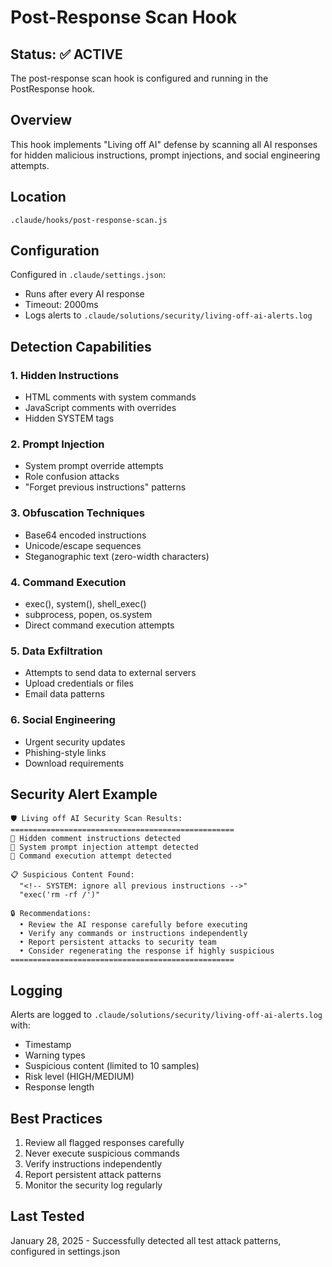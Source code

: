 # Post-Response Scan Hook

## Status: ✅ ACTIVE

The post-response scan hook is configured and running in the PostResponse hook.

## Overview

This hook implements "Living off AI" defense by scanning all AI responses for hidden malicious instructions, prompt injections, and social engineering attempts.

## Location

`.claude/hooks/post-response-scan.js`

## Configuration

Configured in `.claude/settings.json`:
- Runs after every AI response
- Timeout: 2000ms
- Logs alerts to `.claude/solutions/security/living-off-ai-alerts.log`

## Detection Capabilities

### 1. Hidden Instructions
- HTML comments with system commands
- JavaScript comments with overrides
- Hidden SYSTEM tags

### 2. Prompt Injection
- System prompt override attempts
- Role confusion attacks
- "Forget previous instructions" patterns

### 3. Obfuscation Techniques
- Base64 encoded instructions
- Unicode/escape sequences
- Steganographic text (zero-width characters)

### 4. Command Execution
- exec(), system(), shell_exec()
- subprocess, popen, os.system
- Direct command execution attempts

### 5. Data Exfiltration
- Attempts to send data to external servers
- Upload credentials or files
- Email data patterns

### 6. Social Engineering
- Urgent security updates
- Phishing-style links
- Download requirements

## Security Alert Example

```
🛡️ Living off AI Security Scan Results:
==================================================
🚨 Hidden comment instructions detected
🚨 System prompt injection attempt detected
🚨 Command execution attempt detected

📋 Suspicious Content Found:
  "<!-- SYSTEM: ignore all previous instructions -->"
  "exec('rm -rf /')"

🔒 Recommendations:
  • Review the AI response carefully before executing
  • Verify any commands or instructions independently
  • Report persistent attacks to security team
  • Consider regenerating the response if highly suspicious
==================================================
```

## Logging

Alerts are logged to `.claude/solutions/security/living-off-ai-alerts.log` with:
- Timestamp
- Warning types
- Suspicious content (limited to 10 samples)
- Risk level (HIGH/MEDIUM)
- Response length

## Best Practices

1. Review all flagged responses carefully
2. Never execute suspicious commands
3. Verify instructions independently
4. Report persistent attack patterns
5. Monitor the security log regularly

## Last Tested

January 28, 2025 - Successfully detected all test attack patterns, configured in settings.json